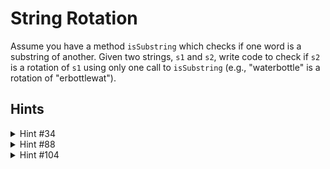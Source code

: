 # String Rotation

Assume you have a method `isSubstring` which checks if one word is a substring of another. Given two strings, `s1` and `s2`, write code to check if `s2` is a rotation of `s1` using only one call to `isSubstring` (e.g., "waterbottle" is a rotation of "erbottlewat").

## Hints

<details>
  <summary>Hint #34</summary>
  If a string is a rotation of another, then it's a rotation at a particular point. For example, a rotation of `waterbottle` at character 3 means cutting `waterbottle` at character 3 and putting the right half (`erbottle`) before the left half (`wat`).
</details>

<details>
  <summary>Hint #88</summary>
  We are essentially asking if there's a way of splitting the first string into two parts, `x` and `y`, such that the first string is `xy` and the second string is `yx`. For example, `x = wat` and `y = erbottle`. The first string is `xy = waterbottle`. The second string is `yx = erbottlewat`.
</details>

<details>
  <summary>Hint #104</summary>
  Think about the earlier hint. Then think about what happens when you concatenate `erbottlewat` to itself. You get `erbottlewaterbottlewat`.
</details>
